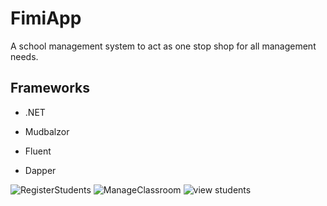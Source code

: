 # FimiApp

A school management system to act as one stop shop for all management needs.

## Frameworks
- .NET
* Mudbalzor
+ Fluent
- Dapper

![RegisterStudents](https://github.com/njokichege/FimiApp/assets/22446877/44db436c-be47-4e54-bbfb-3780d220710f)
![ManageClassroom](https://github.com/njokichege/FimiApp/assets/22446877/58725df7-2eb1-47d4-b570-db1b1b45d4c9)
![view students](https://github.com/njokichege/FimiApp/assets/22446877/dc85e989-60a8-440b-bb9f-10a88ca667e6)





